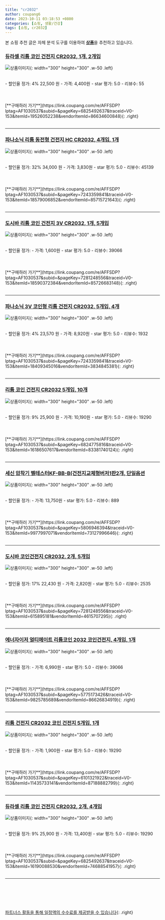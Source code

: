 ```yaml
---
title: "cr2032"
author: coupang6
date: 2023-10-11 03:18:53 +0800
categories: [쇼핑, 생활/건강]
tags: [쇼핑, cr2032]
---
```


본 쇼핑 추천 글은 자체 분석 도구를 이용하여 [**상품**](https://link.coupang.com/a/bao1ui)을 추천하고 있습니다.

### [듀라셀 리튬 코인 건전지 CR2032, 1개, 2개입](https://link.coupang.com/re/AFFSDP?lptag=AF1030537&subid=&pageKey=6825492637&traceid=V0-153&itemId=19526052238&vendorItemId=86634600848)

![상품이미지](https://thumbnail8.coupangcdn.com/thumbnails/remote/230x230ex/image/retail/images/2023/07/20/9/1/c2bfce9f-191c-495e-a9a3-e83c904e2966.jpg){: width="300" height="300" .w-50 .left}


<br>
- 할인율 정가: 4%  22,500   원
- 가격: 4,400원
- star 평가: 5.0
- 리뷰수: 55
<br>
<br>
<br>
<br>
[**구매하러 가기**](https://link.coupang.com/re/AFFSDP?lptag=AF1030537&subid=&pageKey=6825492637&traceid=V0-153&itemId=19526052238&vendorItemId=86634600848){: .right}
<br>
<br>

---

### [파나소닉 리튬 동전형 건전지 HC CR2032, 4개입, 1개](https://link.coupang.com/re/AFFSDP?lptag=AF1030537&subid=&pageKey=7243359841&traceid=V0-153&itemId=18579006852&vendorItemId=85715721643)

![상품이미지](https://thumbnail7.coupangcdn.com/thumbnails/remote/230x230ex/image/retail/images/5150417684730523-1237fa41-f78d-4fb1-85d4-469938f5a69e.jpg){: width="300" height="300" .w-50 .left}


<br>
- 할인율 정가: 32%  34,000   원
- 가격: 3,830원
- star 평가: 5.0
- 리뷰수: 45139
<br>
<br>
<br>
<br>
[**구매하러 가기**](https://link.coupang.com/re/AFFSDP?lptag=AF1030537&subid=&pageKey=7243359841&traceid=V0-153&itemId=18579006852&vendorItemId=85715721643){: .right}
<br>
<br>

---

### [도시바 리튬 코인 건전지 3V CR2032, 1개, 5개입](https://link.coupang.com/re/AFFSDP?lptag=AF1030537&subid=&pageKey=7281248556&traceid=V0-153&itemId=18590372384&vendorItemId=85726683148)

![상품이미지](https://thumbnail8.coupangcdn.com/thumbnails/remote/230x230ex/image/retail/images/2023/04/20/10/5/2d557e0c-0297-4d51-9386-504a7a485841.jpg){: width="300" height="300" .w-50 .left}


<br>
- 할인율 정가: 
- 가격: 1,600원
- star 평가: 5.0
- 리뷰수: 39066
<br>
<br>
<br>
<br>
[**구매하러 가기**](https://link.coupang.com/re/AFFSDP?lptag=AF1030537&subid=&pageKey=7281248556&traceid=V0-153&itemId=18590372384&vendorItemId=85726683148){: .right}
<br>
<br>

---

### [파나소닉 3V 코인형 리튬 건전지 CR2032, 5개입, 4개](https://link.coupang.com/re/AFFSDP?lptag=AF1030537&subid=&pageKey=7243359841&traceid=V0-153&itemId=18409345016&vendorItemId=3834845381)

![상품이미지](https://thumbnail8.coupangcdn.com/thumbnails/remote/230x230ex/image/retail/images/375473658030751-322f2524-c39b-42a3-a435-a6fb4f4618e2.jpg){: width="300" height="300" .w-50 .left}


<br>
- 할인율 정가: 4%  23,570   원
- 가격: 8,920원
- star 평가: 5.0
- 리뷰수: 1932
<br>
<br>
<br>
<br>
[**구매하러 가기**](https://link.coupang.com/re/AFFSDP?lptag=AF1030537&subid=&pageKey=7243359841&traceid=V0-153&itemId=18409345016&vendorItemId=3834845381){: .right}
<br>
<br>

---

### [리튬 코인 건전지 CR2032 5개입, 10개](https://link.coupang.com/re/AFFSDP?lptag=AF1030537&subid=&pageKey=6824775816&traceid=V0-153&itemId=16186507617&vendorItemId=83381740124)

![상품이미지](https://thumbnail8.coupangcdn.com/thumbnails/remote/230x230ex/image/vendor_inventory/0f47/5630ec6ab14dc1e0c9f5f39cd3c449cb4669ace1344bff214524eb829513.jpg){: width="300" height="300" .w-50 .left}


<br>
- 할인율 정가: 9%  25,900   원
- 가격: 10,190원
- star 평가: 5.0
- 리뷰수: 19290
<br>
<br>
<br>
<br>
[**구매하러 가기**](https://link.coupang.com/re/AFFSDP?lptag=AF1030537&subid=&pageKey=6824775816&traceid=V0-153&itemId=16186507617&vendorItemId=83381740124){: .right}
<br>
<br>

---

### [세신 압착기 벨테스터KF-BB-B(건전지교체형버저1판2개, 단일옵션](https://link.coupang.com/re/AFFSDP?lptag=AF1030537&subid=&pageKey=5806946394&traceid=V0-153&itemId=9977997071&vendorItemId=73127996646)

![상품이미지](https://thumbnail9.coupangcdn.com/thumbnails/remote/230x230ex/image/vendor_inventory/ba86/e02200d9c70ec5730c0235db66b8755dbdb4e1cf685bf2373fc381375d6f.jpg){: width="300" height="300" .w-50 .left}


<br>
- 할인율 정가: 
- 가격: 13,750원
- star 평가: 5.0
- 리뷰수: 889
<br>
<br>
<br>
<br>
[**구매하러 가기**](https://link.coupang.com/re/AFFSDP?lptag=AF1030537&subid=&pageKey=5806946394&traceid=V0-153&itemId=9977997071&vendorItemId=73127996646){: .right}
<br>
<br>

---

### [도시바 코인건전지 CR2032, 2개, 5개입](https://link.coupang.com/re/AFFSDP?lptag=AF1030537&subid=&pageKey=7281248556&traceid=V0-153&itemId=615895181&vendorItemId=4615707295)

![상품이미지](https://thumbnail6.coupangcdn.com/thumbnails/remote/230x230ex/image/retail/images/8989019075706-c7c98689-1a5d-424c-9d7b-5a83389855e9.jpg){: width="300" height="300" .w-50 .left}


<br>
- 할인율 정가: 17%  22,430   원
- 가격: 2,820원
- star 평가: 5.0
- 리뷰수: 2535
<br>
<br>
<br>
<br>
[**구매하러 가기**](https://link.coupang.com/re/AFFSDP?lptag=AF1030537&subid=&pageKey=7281248556&traceid=V0-153&itemId=615895181&vendorItemId=4615707295){: .right}
<br>
<br>

---

### [에너자이저 얼티메이트 리튬코인 2032 코인건전지, 4개입, 1개](https://link.coupang.com/re/AFFSDP?lptag=AF1030537&subid=&pageKey=5775173426&traceid=V0-153&itemId=9825785689&vendorItemId=86626834919)

![상품이미지](https://thumbnail6.coupangcdn.com/thumbnails/remote/230x230ex/image/retail/images/2023/07/19/15/5/4f945767-ff2c-48d3-b393-f74c97ba8494.jpg){: width="300" height="300" .w-50 .left}


<br>
- 할인율 정가: 
- 가격: 6,990원
- star 평가: 5.0
- 리뷰수: 39066
<br>
<br>
<br>
<br>
[**구매하러 가기**](https://link.coupang.com/re/AFFSDP?lptag=AF1030537&subid=&pageKey=5775173426&traceid=V0-153&itemId=9825785689&vendorItemId=86626834919){: .right}
<br>
<br>

---

### [리튬 건전지 CR2032 코인 건전지 5개입, 1개](https://link.coupang.com/re/AFFSDP?lptag=AF1030537&subid=&pageKey=6101321922&traceid=V0-153&itemId=11435733141&vendorItemId=87188882799)

![상품이미지](https://thumbnail6.coupangcdn.com/thumbnails/remote/230x230ex/image/vendor_inventory/e795/c82b8ecabde9bd871a6a826e99714b107021e2bd34064b24cf96c0c3366c.jpg){: width="300" height="300" .w-50 .left}


<br>
- 할인율 정가: 
- 가격: 1,900원
- star 평가: 5.0
- 리뷰수: 19290
<br>
<br>
<br>
<br>
[**구매하러 가기**](https://link.coupang.com/re/AFFSDP?lptag=AF1030537&subid=&pageKey=6101321922&traceid=V0-153&itemId=11435733141&vendorItemId=87188882799){: .right}
<br>
<br>

---

### [듀라셀 리튬 코인 건전지 CR2032, 2개, 4개입](https://link.coupang.com/re/AFFSDP?lptag=AF1030537&subid=&pageKey=6825492637&traceid=V0-153&itemId=16190088530&vendorItemId=74688541957)

![상품이미지](https://thumbnail6.coupangcdn.com/thumbnails/remote/230x230ex/image/retail/images/1776015839303698-e264c4fd-36fd-4d77-a214-73087790a2d9.jpg){: width="300" height="300" .w-50 .left}


<br>
- 할인율 정가: 9%  25,900   원
- 가격: 13,400원
- star 평가: 5.0
- 리뷰수: 19290
<br>
<br>
<br>
<br>
[**구매하러 가기**](https://link.coupang.com/re/AFFSDP?lptag=AF1030537&subid=&pageKey=6825492637&traceid=V0-153&itemId=16190088530&vendorItemId=74688541957){: .right}
<br>
<br>

---
<br><br><br><br><br> [파트너스 활동을 통해 일정액의 수수료를 제공받을 수 있습니다](https://link.coupang.com/a/bao1ui){: .right}